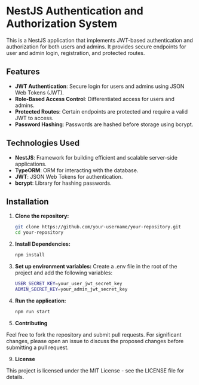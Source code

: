 # NestJS Authentication and Authorization System

This is a NestJS application that implements JWT-based authentication and authorization for both users and admins. It provides secure endpoints for user and admin login, registration, and protected routes.

## Features

- **JWT Authentication**: Secure login for users and admins using JSON Web Tokens (JWT).
- **Role-Based Access Control**: Differentiated access for users and admins.
- **Protected Routes**: Certain endpoints are protected and require a valid JWT to access.
- **Password Hashing**: Passwords are hashed before storage using bcrypt.

## Technologies Used

- **NestJS**: Framework for building efficient and scalable server-side applications.
- **TypeORM**: ORM for interacting with the database.
- **JWT**: JSON Web Tokens for authentication.
- **bcrypt**: Library for hashing passwords.

## Installation

1. **Clone the repository:**
   ```bash
   git clone https://github.com/your-username/your-repository.git
   cd your-repository

2. **Install Dependencies:**
   ```bash
   npm install

4. **Set up environment variables:**
   Create a .env file in the root of the project and add the following variables:
   ```bash
   USER_SECRET_KEY=your_user_jwt_secret_key
   ADMIN_SECRET_KEY=your_admin_jwt_secret_key

6. **Run the application:**
   ```bash
   npm run start

7. **Contributing**

Feel free to fork the repository and submit pull requests. For significant changes, please open an issue to discuss the proposed changes before submitting a pull request.

9. **License**

This project is licensed under the MIT License - see the LICENSE file for details.

